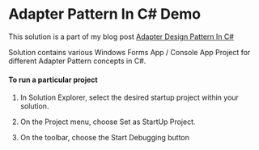 # Adapter Pattern In C# Demo

This solution is a part of my blog post [Adapter Design Pattern In C#](https://codewithshadman.com/adapter-design-pattern-in-csharp/)


Solution contains various Windows Forms App / Console App Project for different Adapter Pattern concepts in C#.


#### To run a particular project

  1. In Solution Explorer, select the desired startup project within your solution.

  2. On the Project menu, choose Set as StartUp Project.

  3. On the toolbar, choose the Start Debugging button

